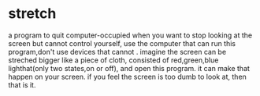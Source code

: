 # stretch
a program to quit computer-occupied
when you want to stop looking at the screen but cannot control yourself,
use the computer that can run this program,don't use devices that cannot .
imagine the screen can be streched bigger like a piece of cloth, 
consisted of red,green,blue lighthat(only two states,on or off),
and open this program.
it can make that happen on your screen.
if you feel the screen is too dumb to look at, then that is it.
